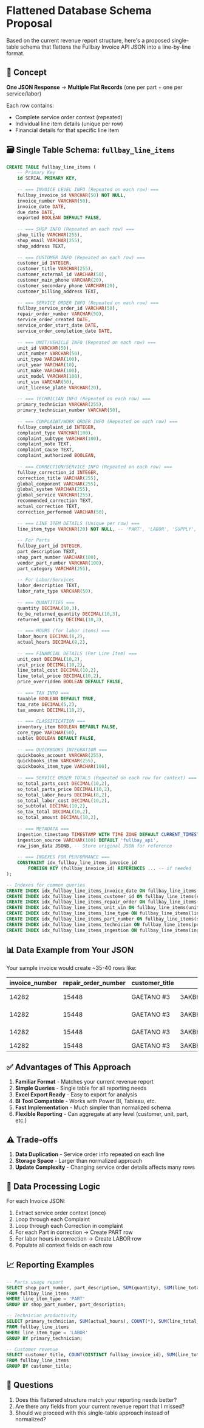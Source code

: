 # Flattened Database Schema Proposal

Based on the current revenue report structure, here's a proposed single-table schema that flattens the Fullbay Invoice API JSON into a line-by-line format.

## 🎯 **Concept**

**One JSON Response** → **Multiple Flat Records** (one per part + one per service/labor)

Each row contains:
- Complete service order context (repeated)
- Individual line item details (unique per row)
- Financial details for that specific line item

## 🗃️ **Single Table Schema: `fullbay_line_items`**

```sql
CREATE TABLE fullbay_line_items (
    -- Primary Key
    id SERIAL PRIMARY KEY,
    
    -- === INVOICE LEVEL INFO (Repeated on each row) ===
    fullbay_invoice_id VARCHAR(50) NOT NULL,
    invoice_number VARCHAR(50),
    invoice_date DATE,
    due_date DATE,
    exported BOOLEAN DEFAULT FALSE,
    
    -- === SHOP INFO (Repeated on each row) ===
    shop_title VARCHAR(255),
    shop_email VARCHAR(255),
    shop_address TEXT,
    
    -- === CUSTOMER INFO (Repeated on each row) ===
    customer_id INTEGER,
    customer_title VARCHAR(255),
    customer_external_id VARCHAR(50),
    customer_main_phone VARCHAR(20),
    customer_secondary_phone VARCHAR(20),
    customer_billing_address TEXT,
    
    -- === SERVICE ORDER INFO (Repeated on each row) ===
    fullbay_service_order_id VARCHAR(50),
    repair_order_number VARCHAR(50),
    service_order_created DATE,
    service_order_start_date DATE,
    service_order_completion_date DATE,
    
    -- === UNIT/VEHICLE INFO (Repeated on each row) ===
    unit_id VARCHAR(50),
    unit_number VARCHAR(50),
    unit_type VARCHAR(100),
    unit_year VARCHAR(10),
    unit_make VARCHAR(100),
    unit_model VARCHAR(100),
    unit_vin VARCHAR(50),
    unit_license_plate VARCHAR(20),
    
    -- === TECHNICIAN INFO (Repeated on each row) ===
    primary_technician VARCHAR(255),
    primary_technician_number VARCHAR(50),
    
    -- === COMPLAINT/WORK ORDER INFO (Repeated on each row) ===
    fullbay_complaint_id INTEGER,
    complaint_type VARCHAR(100),
    complaint_subtype VARCHAR(100),
    complaint_note TEXT,
    complaint_cause TEXT,
    complaint_authorized BOOLEAN,
    
    -- === CORRECTION/SERVICE INFO (Repeated on each row) ===
    fullbay_correction_id INTEGER,
    correction_title VARCHAR(255),
    global_component VARCHAR(255),
    global_system VARCHAR(255),
    global_service VARCHAR(255),
    recommended_correction TEXT,
    actual_correction TEXT,
    correction_performed VARCHAR(50),
    
    -- === LINE ITEM DETAILS (Unique per row) ===
    line_item_type VARCHAR(20) NOT NULL, -- 'PART', 'LABOR', 'SUPPLY', 'MISC'
    
    -- For Parts
    fullbay_part_id INTEGER,
    part_description TEXT,
    shop_part_number VARCHAR(100),
    vendor_part_number VARCHAR(100),
    part_category VARCHAR(255),
    
    -- For Labor/Services  
    labor_description TEXT,
    labor_rate_type VARCHAR(50),
    
    -- === QUANTITIES ===
    quantity DECIMAL(10,3),
    to_be_returned_quantity DECIMAL(10,3),
    returned_quantity DECIMAL(10,3),
    
    -- === HOURS (for labor items) ===
    labor_hours DECIMAL(8,2),
    actual_hours DECIMAL(8,2),
    
    -- === FINANCIAL DETAILS (Per Line Item) ===
    unit_cost DECIMAL(10,2),
    unit_price DECIMAL(10,2),
    line_total_cost DECIMAL(10,2),
    line_total_price DECIMAL(10,2),
    price_overridden BOOLEAN DEFAULT FALSE,
    
    -- === TAX INFO ===
    taxable BOOLEAN DEFAULT TRUE,
    tax_rate DECIMAL(5,2),
    tax_amount DECIMAL(10,2),
    
    -- === CLASSIFICATION ===
    inventory_item BOOLEAN DEFAULT FALSE,
    core_type VARCHAR(50),
    sublet BOOLEAN DEFAULT FALSE,
    
    -- === QUICKBOOKS INTEGRATION ===
    quickbooks_account VARCHAR(255),
    quickbooks_item VARCHAR(255),
    quickbooks_item_type VARCHAR(100),
    
    -- === SERVICE ORDER TOTALS (Repeated on each row for context) ===
    so_total_parts_cost DECIMAL(10,2),
    so_total_parts_price DECIMAL(10,2),
    so_total_labor_hours DECIMAL(8,2),
    so_total_labor_cost DECIMAL(10,2),
    so_subtotal DECIMAL(10,2),
    so_tax_total DECIMAL(10,2),
    so_total_amount DECIMAL(10,2),
    
    -- === METADATA ===
    ingestion_timestamp TIMESTAMP WITH TIME ZONE DEFAULT CURRENT_TIMESTAMP,
    ingestion_source VARCHAR(100) DEFAULT 'fullbay_api',
    raw_json_data JSONB, -- Store original JSON for reference
    
    -- === INDEXES FOR PERFORMANCE ===
    CONSTRAINT idx_fullbay_line_items_invoice_id 
        FOREIGN KEY (fullbay_invoice_id) REFERENCES ... -- if needed
);

-- Indexes for common queries
CREATE INDEX idx_fullbay_line_items_invoice_date ON fullbay_line_items(invoice_date);
CREATE INDEX idx_fullbay_line_items_customer_id ON fullbay_line_items(customer_id);
CREATE INDEX idx_fullbay_line_items_repair_order ON fullbay_line_items(repair_order_number);
CREATE INDEX idx_fullbay_line_items_unit_vin ON fullbay_line_items(unit_vin);
CREATE INDEX idx_fullbay_line_items_line_type ON fullbay_line_items(line_item_type);
CREATE INDEX idx_fullbay_line_items_part_number ON fullbay_line_items(shop_part_number);
CREATE INDEX idx_fullbay_line_items_technician ON fullbay_line_items(primary_technician);
CREATE INDEX idx_fullbay_line_items_ingestion ON fullbay_line_items(ingestion_timestamp);
```

## 📊 **Data Example from Your JSON**

Your sample invoice would create ~35-40 rows like:

| invoice_number | repair_order_number | customer_title | unit_vin | line_item_type | part_description | quantity | unit_cost | line_total_price |
|----------------|-------------------|----------------|----------|----------------|------------------|----------|-----------|------------------|
| 14282 | 15448 | GAETANO #3 | 3AKBHKDV0KSKC8657 | PART | DEF AWNING KIT | 1 | 206.40 | 412.80 |
| 14282 | 15448 | GAETANO #3 | 3AKBHKDV0KSKC8657 | PART | GASKET, EXHAUST | 2 | 11.79 | 32.42 |
| 14282 | 15448 | GAETANO #3 | 3AKBHKDV0KSKC8657 | LABOR | COMPUTER CHECK | 10 | 165.00 | 1650.00 |
| 14282 | 15448 | GAETANO #3 | 3AKBHKDV0KSKC8657 | PART | OIL - 1540 | 40 | 3.06 | 6.48 |

## ✅ **Advantages of This Approach**

1. **Familiar Format** - Matches your current revenue report
2. **Simple Queries** - Single table for all reporting needs
3. **Excel Export Ready** - Easy to export for analysis
4. **BI Tool Compatible** - Works with Power BI, Tableau, etc.
5. **Fast Implementation** - Much simpler than normalized schema
6. **Flexible Reporting** - Can aggregate at any level (customer, unit, part, etc.)

## ⚠️ **Trade-offs**

1. **Data Duplication** - Service order info repeated on each line
2. **Storage Space** - Larger than normalized approach
3. **Update Complexity** - Changing service order details affects many rows

## 🔄 **Data Processing Logic**

For each Invoice JSON:
1. Extract service order context (once)
2. Loop through each Complaint
3. Loop through each Correction in complaint
4. For each Part in correction → Create PART row
5. For labor hours in correction → Create LABOR row
6. Populate all context fields on each row

## 📈 **Reporting Examples**

```sql
-- Parts usage report
SELECT shop_part_number, part_description, SUM(quantity), SUM(line_total_price)
FROM fullbay_line_items 
WHERE line_item_type = 'PART'
GROUP BY shop_part_number, part_description;

-- Technician productivity
SELECT primary_technician, SUM(actual_hours), COUNT(*), SUM(line_total_price)
FROM fullbay_line_items
WHERE line_item_type = 'LABOR'
GROUP BY primary_technician;

-- Customer revenue
SELECT customer_title, COUNT(DISTINCT fullbay_invoice_id), SUM(line_total_price)
FROM fullbay_line_items
GROUP BY customer_title;
```

## 🤔 **Questions**

1. Does this flattened structure match your reporting needs better?
2. Are there any fields from your current revenue report that I missed?
3. Should we proceed with this single-table approach instead of normalized?